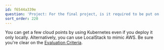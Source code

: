 ```yaml
---
id: f6544a339e
question: 'Project: For the final project, is it required to be put on the cloud?'
sort_order: 220
---
```


You can get a few cloud points by using Kubernetes even if you deploy it only locally. Alternatively, you can use LocalStack to mimic AWS. Be sure you're clear on the [Evaluation Criteria](https://github.com/DataTalksClub/mlops-zoomcamp/tree/main/07-project#evaluation-criteria).